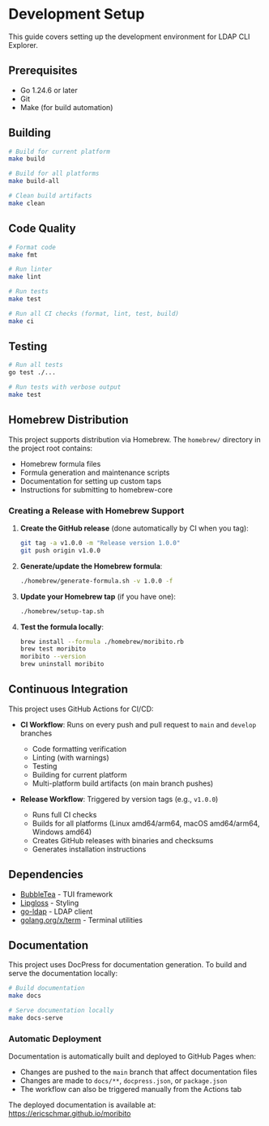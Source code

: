 # Development Setup

This guide covers setting up the development environment for LDAP CLI Explorer.

## Prerequisites

- Go 1.24.6 or later
- Git
- Make (for build automation)

## Building

```bash
# Build for current platform
make build

# Build for all platforms
make build-all

# Clean build artifacts
make clean
```

## Code Quality

```bash
# Format code
make fmt

# Run linter
make lint

# Run tests
make test

# Run all CI checks (format, lint, test, build)
make ci
```

## Testing

```bash
# Run all tests
go test ./...

# Run tests with verbose output
make test
```

## Homebrew Distribution

This project supports distribution via Homebrew. The `homebrew/` directory in the project root contains:

- Homebrew formula files
- Formula generation and maintenance scripts
- Documentation for setting up custom taps
- Instructions for submitting to homebrew-core

### Creating a Release with Homebrew Support

1. **Create the GitHub release** (done automatically by CI when you tag):
   ```bash
   git tag -a v1.0.0 -m "Release version 1.0.0"
   git push origin v1.0.0
   ```

2. **Generate/update the Homebrew formula**:
   ```bash
   ./homebrew/generate-formula.sh -v 1.0.0 -f
   ```

3. **Update your Homebrew tap** (if you have one):
   ```bash
   ./homebrew/setup-tap.sh
   ```

4. **Test the formula locally**:
   ```bash
   brew install --formula ./homebrew/moribito.rb
   brew test moribito
   moribito --version
   brew uninstall moribito
   ```

## Continuous Integration

This project uses GitHub Actions for CI/CD:

- **CI Workflow**: Runs on every push and pull request to `main` and `develop` branches
  - Code formatting verification
  - Linting (with warnings)
  - Testing
  - Building for current platform
  - Multi-platform build artifacts (on main branch pushes)

- **Release Workflow**: Triggered by version tags (e.g., `v1.0.0`)
  - Runs full CI checks
  - Builds for all platforms (Linux amd64/arm64, macOS amd64/arm64, Windows amd64)
  - Creates GitHub releases with binaries and checksums
  - Generates installation instructions

## Dependencies

- [BubbleTea](https://github.com/charmbracelet/bubbletea) - TUI framework
- [Lipgloss](https://github.com/charmbracelet/lipgloss) - Styling
- [go-ldap](https://github.com/go-ldap/ldap) - LDAP client
- [golang.org/x/term](https://golang.org/x/term) - Terminal utilities

## Documentation

This project uses DocPress for documentation generation. To build and serve the documentation locally:

```bash
# Build documentation
make docs

# Serve documentation locally
make docs-serve
```

### Automatic Deployment

Documentation is automatically built and deployed to GitHub Pages when:

- Changes are pushed to the `main` branch that affect documentation files
- Changes are made to `docs/**`, `docpress.json`, or `package.json`
- The workflow can also be triggered manually from the Actions tab

The deployed documentation is available at: https://ericschmar.github.io/moribito
